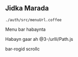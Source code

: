 ## Jidka Marada

`./auth/src/menuUrl.coffee`

Menu bar habaynta

Habayn gaar ah
@3-/urlli/Path.js

bar-rogid
scrollc